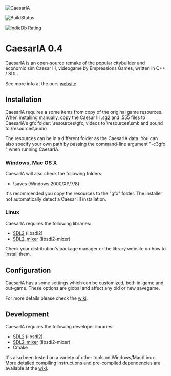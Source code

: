 ![CaesarIA](https://bitbucket-assetroot.s3.amazonaws.com/c/photos/2013/Nov/12/caesaria-logo-3368332030-11_avatar.png)

![BuildStatus](https://travis-ci.org/dalerank/caesaria-game.svg)

![IndieDb Rating](http://button.indiedb.com/popularity/medium/games/27823.png)

# CaesarIA 0.4

CaesarIA is an open-source remake of the popular
citybuilder and economic sim Caesar III, videogame by
Empressions Games, written in C++ / SDL.

See more info at the ours [website](https://bitbucket.org/dalerank/caesaria/wiki/Home)

## Installation

CaesarIA requires a some items from copy of the original game resources.
When installing manually, copy the Caesar III .sg2 and .555 files to 
CaesarIA's gfx folder: <game directory>\resources\gfx, 
videos to <game directory>\resources\smk and sound to <game directory>\resources\audio

The resources can be in a different folder as the CaesarIA data.
You can also specify your own path by passing the command-line
argument "-c3gfx <path to CaesarIII folder>" when running CaesarIA.

### Windows, Mac OS X

CaesarIA will also check the following folders:

- <game directory>\saves (Windows 2000/XP/7/8)

It's recommended you copy the resources to the "gfx" folder.
The installer not automatically detect a Caesar III installation.

### Linux

CaesarIA requires the following libraries:

- [SDL2](http://www.libsdl.org) (libsdl2)
- [SDL2_mixer](http://www.libsdl.org/projects/SDL_mixer/) (libsdl2-mixer)

Check your distribution's package manager or the library
website on how to install them.

## Configuration

CaesarIA has a some settings which can be
customized, both in-game and out-game. These options are global
and affect any old or new savegame.

For more details please check the [wiki](https://bitbucket.org/dalerank/caesaria/wiki/Configuration%20files).

## Development

CaesarIA requires the following developer libraries:

- [SDL2](http://www.libsdl.org) (libsdl2)
- [SDL2_mixer](http://www.libsdl.org/projects/SDL_mixer/) (libsdl2-mixer)
- Cmake

It's also been tested on a variety of other tools on
Windows/Mac/Linux. More detailed compiling instructions
and pre-compiled dependencies are available at the [wiki](https://bitbucket.org/dalerank/caesaria/wiki/Compiling).
